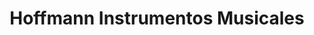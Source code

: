 ---
title: "Hoffmann Instrumentos Musicales"
url: /mendoza/hoffmann-instrumentos-musicales/
shop: Instrumente
---